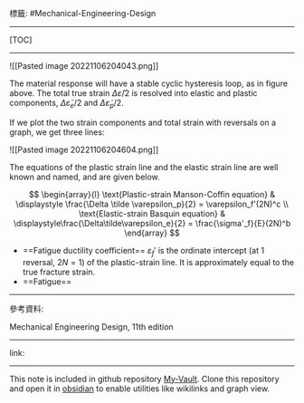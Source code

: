 標籤: #Mechanical-Engineering-Design 

---

[TOC]

---

![[Pasted image 20221106204043.png]]

The material response will have a stable cyclic hysteresis loop, as in figure above. The total true strain $\Delta \tilde \varepsilon / 2$ is resolved into elastic and plastic components, $\displaystyle \Delta \tilde \varepsilon_e / 2$ and $\displaystyle\Delta \tilde \varepsilon_p / 2$.

If we plot the two strain components and total strain with reversals on a graph, we get three lines:

![[Pasted image 20221106204604.png]]

The equations of the plastic strain line and the elastic strain line are well known and named, and are given below.

$$
\begin{array}{l}
	\text{Plastic-strain Manson-Coffin equation} & 
	\displaystyle \frac{\Delta \tilde \varepsilon_p}{2} = 
	\varepsilon_f'(2N)^c \\
	\text{Elastic-strain Basquin equation} & 
	\displaystyle\frac{\Delta\tilde\varepsilon_e}{2} = \frac{\sigma'_f}{E}(2N)^b
\end{array}
$$

- ==Fatigue ductility coefficient== $\varepsilon_f'$ is the ordinate intercept (at 1 reversal, $2N = 1$) of the plastic-strain line. It is approximately equal to the true fracture strain.
- ==Fatigue==

---

參考資料:

Mechanical Engineering Design, 11th edition

---

link:


---

This note is included in github repository [My-Vault](https://github.com/LittleD3092/My-Vault.git). Clone this repository and open it in [obsidian](https://obsidian.md/) to enable utilities like wikilinks and graph view.